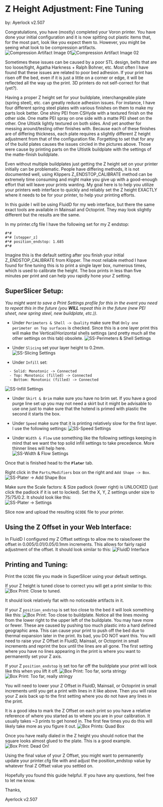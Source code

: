 # Z Height Adjustment: Fine Tuning
by: Ayerlock v2.507

Congratulations, you have (mostly) completed your Voron printer. You have done your initial configuration and it is now spitting out plastic
items that, for the most part, look like you expect them to. However, you might be seeing what look to be compression artifacts.
![Compression Artifact Image 01](images/image002.jpg)![Compression Artifact Image 02](images/image004.jpg)

Sometimes these issues can be caused by a poor STL design, belts that are too loose/tight, Agatha Harkness + Ralph Bohner, etc. Most often
I have found that these issues are related to poor bed adhesion. If your print has risen off the bed, even if it is just a little on a corner
or edge, it will be reflected all the way up the print. 3D printers do not self-correct for that (yet?).

Having a proper Z height set for your buildplate, interchangeable plate (spring steel), etc. can greatly reduce adhesion issues. For instance,
I have four different spring steel plates with various finishes on them to make my parts look better. One shiny PEI from CSHyde with a textured
finish on the other side. One matte PEI spray on one side with a matte PEI sheet on the other. One Ultistik lightly textured on both sides. And
yet another for messing around/testing other finishes with. Because each of these finishes are of differing thickness, each plate requires a
slightly different Z height adjustment from that of the configuration file. Forgetting to set that for any of the build plates causes the issues
circled in the pictures above. Those were cause by printing parts on the Ultistik buildplate with the settings of the matte-finish buildplate.

Even without multiple buildplates just getting the Z height set on your printer initially can be problematic. People have differing methods, it
is not documented well, using Klippers Z_ENDSTOP_CALIBRATE method can be extremely time consuming and might make you give up with a good-enough
effort that will leave your prints wanting. My goal here is to help you utilize your printers web interface to quickly and reliably set the Z
height EXACTLY where it needs to be for your printer, to help your printing efforts.

In this guide I will be using FluidD for my web interface, but there the same exact tools are available in Mainsail and Octoprint. They may look
slightly different but the results are the same.

In my printer.cfg file I have the following set for my Z endstop:

```
#*#
#*# [stepper_z]
#*# position_endstop: 1.685
#*#
```

Imagine this is the default setting after you finish your initial Z_ENDSTOP_CALIBRATE from Klipper. The most reliable method I have found for
fine tuning this is to print a single layer box, numerous times, which is used to calibrate the height. The box prints in less than five minutes per
print and can help you rapidly hone your Z setting.

## SuperSlicer Setup:
*You might want to save a Print Settings profile for this in the event you need to repeat this in the future (you **WILL** repeat this in the future (new
PEI sheet, new spring steel, new buildplate, etc.)).*

- Under `Perimeters & Shell -> Quality` make sure that `Only one perimeter on Top surfaces` is checked. Since this is a one layer print this will
make the Vertical/Horizontal shells settings (and pretty much all the other settings on this tab) obsolete.
![SS-Perimeters & Shell Settings](images/image006.jpg)


- Under `Slicing` set your layer height to 0.2mm.  
![SS-Slicing Settings](images/image007.png)

- Under `Infill` set:
```
  - Solid: Monotonic -> Connected
  - Top: Monotonic (filled) -> Connected
  - Bottom: Monotonic (filled) -> Connected
```

![SS-Infill Settings](images/image009.png)

- Under `Skirt & Brim` make sure you have no brim set. If you have a good purge line set up you may not need a skirt but it might be advisable to
use one just to make sure that the hotend is primed with plastic the second it starts the box.

- Under `Speed` make sure that it is printing relatively slow for the first layer. I use the following settings:
![SS-Speed Settings](images/image011.png)

- Under `Width & Flow` use something like the following settings keeping in mind that we want the top solid infill settings to take
precedence. More thinner lines will help here.  
![SS-Width & Flow Settings](images/image012.png)

Once that is finished head to the **`Plater`** tab.

Right click in the `Parts/Modifiers` box on the right and `Add Shape -> Box`.
![SS-Plater -> Add Shape Box](images/image013.png)

Make sure the Scale factors: & Size padlock (lower right) is UNLOCKED (just click the padlock if it is set to locked). Set the X, Y, Z settings under
size to 75/75/0.2. It should look like this:  
![SS-Plater -> Settings](images/image015.png)

Slice now and upload the resulting `GCODE` file to your printer.

## Using the Z Offset in your Web Interface: ##

In FluidD I configured my Z Offset settings to allow me to raise/lower the offset in 0.005/0.01/0.05/0.1mm increments. This allows for fairly
rapid adjustment of the offset. It should look similar to this:
![FluidD Interface](images/image017.jpg)

## Printing and Tuning: ##

Print the `GCODE` file you made in SuperSlicer using your default settings.

If your Z height is tuned close to correct you will get a print similar to this:
![Box Print: Close to tuned.](images/image019.jpg)

It should look relatively flat with no noticeable artifacts in it.

If your Z `position_endstop` is set too close to the bed it will look something like this:
![Box Print: Too close to buildplate.](images/image021.jpg)
Notice all the lines moving from the lower right to the upper left of the buildplate. You may have more or fewer. These are caused by pushing
too much plastic into a hard defined geographic area. This can cause your print to push off the bed due to thermal expansion later in the print.
Its bad, you DO NOT want this. You will need to raise your Z Offset in FluidD, Mainsail, or Octoprint in small increments and reprint the box until
the lines are all gone. The first setting where you have no lines appearing in the print is where you want to permanently set your Z axis.

If your Z `position_endstop` is set too far off the buildplate your print will look like this when you lift it off.
![Box Print: Too far, sorta stringy](images/image023.jpg)![Box Print: Too far, really stringy](images/image025.jpg)

You will need to lower your Z Offset in FluidD, Mainsail, or Octoprint in small increments until you get a print with lines in it like above. Then
you will raise your Z axis back up to the first setting where you do not have any lines in the print.

It is a good idea to mark the Z Offset on each print so you have a relative reference of where you started as to where you are in your
calibration. It usually takes ~3 prints to get honed in. The first few times you do this will likely take more as you figure it out.
![Box Prints: Quad Box](images/image027.jpg)

Once you have really dialed in the Z height you should notice that the square looks almost glued to the plate. This is a good example.
![Box Print: Dead On!](images/image028.jpg)

Using the final value of your Z Offset, you might want to permanently update your printer.cfg file with and adjust the position_endstop value by whatever final Z Offset value you settled on.

Hopefully you found this guide helpful. If you have any questions, feel free to let me know.

Thanks,

Ayerlock v2.507

